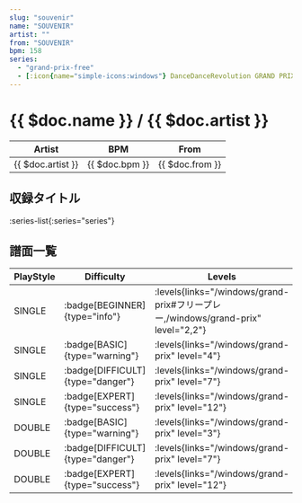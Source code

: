 ```yaml
---
slug: "souvenir"
name: "SOUVENIR"
artist: ""
from: "SOUVENIR"
bpm: 158
series:
  - "grand-prix-free"
  - [:icon{name="simple-icons:windows"} DanceDanceRevolution GRAND PRIX](/windows/grand-prix)
---
```


# {{ $doc.name }} / {{ $doc.artist }}

|Artist|BPM|From|
|------|---|----|
|{{ $doc.artist }}|{{ $doc.bpm }}|{{ $doc.from }}|

## 収録タイトル

:series-list{:series="series"}

## 譜面一覧

|PlayStyle|Difficulty|Levels|Notes|Movie|
|---------|----------|------|-----|-----|
|SINGLE| :badge[BEGINNER]{type="info"}| :levels{links="/windows/grand-prix#フリープレー,/windows/grand-prix" level="2,2"}|68/4||
|SINGLE| :badge[BASIC]{type="warning"}| :levels{links="/windows/grand-prix" level="4"}|102/8||
|SINGLE| :badge[DIFFICULT]{type="danger"}| :levels{links="/windows/grand-prix" level="7"}|201/9||
|SINGLE| :badge[EXPERT]{type="success"}| :levels{links="/windows/grand-prix" level="12"}|367/26||
|DOUBLE| :badge[BASIC]{type="warning"}| :levels{links="/windows/grand-prix" level="3"}|90/8||
|DOUBLE| :badge[DIFFICULT]{type="danger"}| :levels{links="/windows/grand-prix" level="7"}|184/7||
|DOUBLE| :badge[EXPERT]{type="success"}| :levels{links="/windows/grand-prix" level="12"}|358/27||
